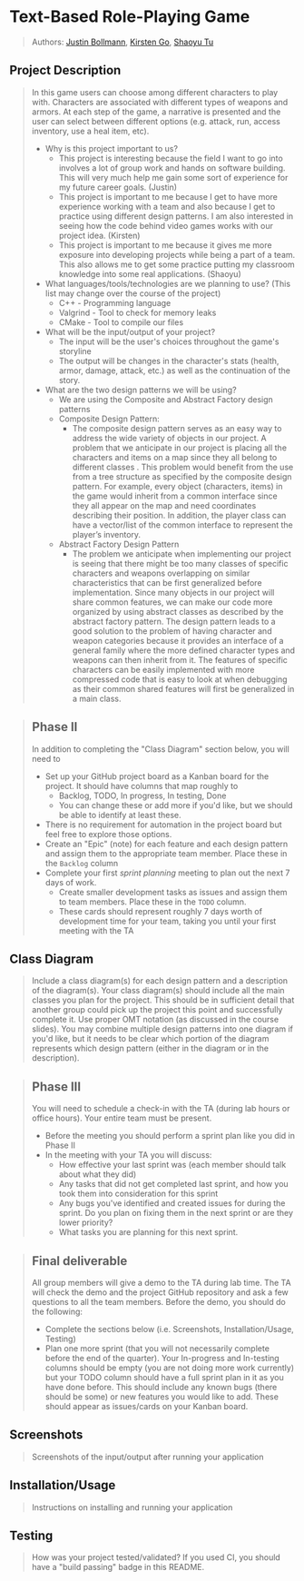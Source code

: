 
# Text-Based Role-Playing Game
 
 > Authors:  [Justin Bollmann](https://github.com/hincky13), [Kirsten Go](https://github.com/gokirstengo), [Shaoyu Tu](https://github.com/Kevin20201)
 
 

## Project Description
 > In this game users can choose among different characters to play with. Characters are associated with different types of weapons and armors. At each step of the game, a narrative is presented and the user can select between different options (e.g. attack, run, access inventory, use a heal item, etc). 
 > * Why is this project important to us?
 >   * This project is interesting because the field I want to go into involves a lot of group work and hands on software building. This will very much help me gain some sort of experience for my future career goals. (Justin)
 >   * This project is important to me because I get to have more experience working with a team and also because I get to practice using different design patterns. I am also interested in seeing how the code behind video games works with our project idea. (Kirsten)
 >   * This project is important to me because it gives me more exposure into developing projects while being a part of a team. This also allows me to get some practice putting my classroom knowledge into some real applications. (Shaoyu)
 > * What languages/tools/technologies are we planning to use? (This list may change over the course of the project)
 >   * C++ - Programming language
 >   * Valgrind - Tool to check for memory leaks
 >   * CMake - Tool to compile our files
 > * What will be the input/output of your project?
 >   * The input will be the user's choices throughout the game's storyline
 >   * The output will be changes in the character's stats (health, armor, damage, attack, etc.) as well as the continuation of the story.
 > * What are the two design patterns we will be using?
 >   * We are using the Composite and Abstract Factory design patterns
 >   * Composite Design Pattern:
 >      * The composite design pattern serves as an easy way to address the wide variety of objects in our project. A problem that we anticipate in our project is placing all the characters and items on a map since they all belong to different classes . This problem would benefit from the use from a tree structure as specified by the composite design pattern. For example, every object (characters, items) in the game would inherit from a common interface since they all appear on the map and need coordinates describing their position. In addition, the player class can have a vector/list of the common interface to represent the player’s inventory.
 >   * Abstract Factory Design Pattern
 >      * The problem we anticipate when implementing our project is seeing that there might be too many classes of specific characters and weapons overlapping on similar characteristics that can be first generalized before implementation. Since many objects in our project will share common features, we can make our code more organized by using abstract classes as described by the abstract factory pattern. The design pattern leads to a good solution to the problem of having character and weapon categories because it provides an interface of a general family where the more defined character types and weapons can then inherit from it. The features of specific characters can be easily implemented with more compressed code that is easy to look at when debugging as their common shared features will first be generalized in a main class.


 > ## Phase II
 > In addition to completing the "Class Diagram" section below, you will need to 
 > * Set up your GitHub project board as a Kanban board for the project. It should have columns that map roughly to 
 >   * Backlog, TODO, In progress, In testing, Done
 >   * You can change these or add more if you'd like, but we should be able to identify at least these.
 > * There is no requirement for automation in the project board but feel free to explore those options.
 > * Create an "Epic" (note) for each feature and each design pattern and assign them to the appropriate team member. Place these in the `Backlog` column
 > * Complete your first *sprint planning* meeting to plan out the next 7 days of work.
 >   * Create smaller development tasks as issues and assign them to team members. Place these in the `TODO` column.
 >   * These cards should represent roughly 7 days worth of development time for your team, taking you until your first meeting with the TA
## Class Diagram
 > Include a class diagram(s) for each design pattern and a description of the diagram(s). Your class diagram(s) should include all the main classes you plan for the project. This should be in sufficient detail that another group could pick up the project this point and successfully complete it. Use proper OMT notation (as discussed in the course slides). You may combine multiple design patterns into one diagram if you'd like, but it needs to be clear which portion of the diagram represents which design pattern (either in the diagram or in the description). 
 
 > ## Phase III
 > You will need to schedule a check-in with the TA (during lab hours or office hours). Your entire team must be present. 
 > * Before the meeting you should perform a sprint plan like you did in Phase II
 > * In the meeting with your TA you will discuss: 
 >   - How effective your last sprint was (each member should talk about what they did)
 >   - Any tasks that did not get completed last sprint, and how you took them into consideration for this sprint
 >   - Any bugs you've identified and created issues for during the sprint. Do you plan on fixing them in the next sprint or are they lower priority?
 >   - What tasks you are planning for this next sprint.

 > ## Final deliverable
 > All group members will give a demo to the TA during lab time. The TA will check the demo and the project GitHub repository and ask a few questions to all the team members. 
 > Before the demo, you should do the following:
 > * Complete the sections below (i.e. Screenshots, Installation/Usage, Testing)
 > * Plan one more sprint (that you will not necessarily complete before the end of the quarter). Your In-progress and In-testing columns should be empty (you are not doing more work currently) but your TODO column should have a full sprint plan in it as you have done before. This should include any known bugs (there should be some) or new features you would like to add. These should appear as issues/cards on your Kanban board. 
 
 ## Screenshots
 > Screenshots of the input/output after running your application
 ## Installation/Usage
 > Instructions on installing and running your application
 ## Testing
 > How was your project tested/validated? If you used CI, you should have a "build passing" badge in this README.
 

